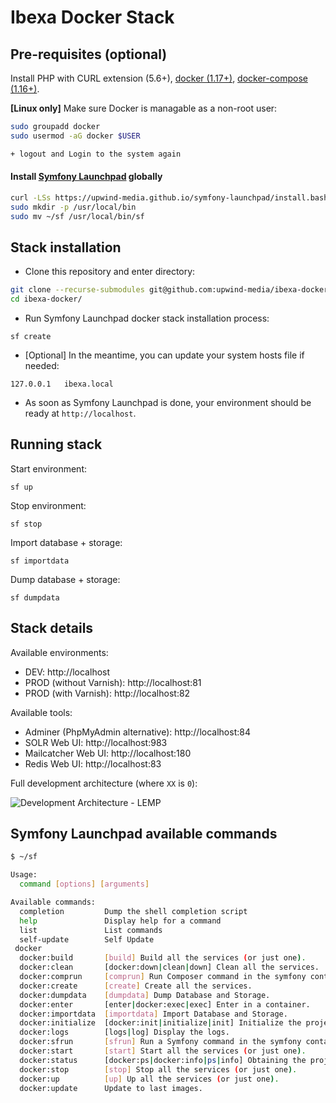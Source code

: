 # Ibexa Docker Stack

## Pre-requisites (optional)

Install PHP with CURL extension (5.6+), [docker (1.17+)](https://docs.docker.com/engine/installation/), [docker-compose (1.16+)](https://docs.docker.com/compose/install/).

**[Linux only]** Make sure Docker is managable as a non-root user:
```bash
sudo groupadd docker
sudo usermod -aG docker $USER

+ logout and Login to the system again
```

#### Install [Symfony Launchpad](https://upwind-media.github.io/symfony-launchpad/) globally
```bash
curl -LSs https://upwind-media.github.io/symfony-launchpad/install.bash | bash
sudo mkdir -p /usr/local/bin
sudo mv ~/sf /usr/local/bin/sf
```

## Stack installation

* Clone this repository and enter directory:
```bash
git clone --recurse-submodules git@github.com:upwind-media/ibexa-docker.git
cd ibexa-docker/
```

* Run Symfony Launchpad docker stack installation process:
```
sf create
```

* [Optional] In the meantime, you can update your system hosts file if needed:
```
127.0.0.1	ibexa.local
```

* As soon as Symfony Launchpad is done, your environment should be ready at `http://localhost`.

## Running stack
Start environment:
```
sf up
```

Stop environment:
```
sf stop
```

Import database + storage:
```
sf importdata
```

Dump database + storage:
```
sf dumpdata
```

## Stack details
Available environments:
- DEV: http://localhost
- PROD (without Varnish): http://localhost:81
- PROD (with Varnish): http://localhost:82

Available tools:
- Adminer (PhpMyAdmin alternative): http://localhost:84
- SOLR Web UI: http://localhost:983
- Mailcatcher Web UI: http://localhost:180
- Redis Web UI: http://localhost:83

Full development architecture (where `XX` is `0`):

![Development Architecture - LEMP](https://ezsystems.github.io/launchpad/images/puml/LEMP_architecture.png)

## Symfony Launchpad available commands
```bash
$ ~/sf

Usage:
  command [options] [arguments]

Available commands:
  completion         Dump the shell completion script
  help               Display help for a command
  list               List commands
  self-update        Self Update
 docker
  docker:build       [build] Build all the services (or just one).
  docker:clean       [docker:down|clean|down] Clean all the services.
  docker:comprun     [comprun] Run Composer command in the symfony container.
  docker:create      [create] Create all the services.
  docker:dumpdata    [dumpdata] Dump Database and Storage.
  docker:enter       [enter|docker:exec|exec] Enter in a container.
  docker:importdata  [importdata] Import Database and Storage.
  docker:initialize  [docker:init|initialize|init] Initialize the project and all the services.
  docker:logs        [logs|log] Display the logs.
  docker:sfrun       [sfrun] Run a Symfony command in the symfony container.
  docker:start       [start] Start all the services (or just one).
  docker:status      [docker:ps|docker:info|ps|info] Obtaining the project information.
  docker:stop        [stop] Stop all the services (or just one).
  docker:up          [up] Up all the services (or just one).
  docker:update      Update to last images.
```